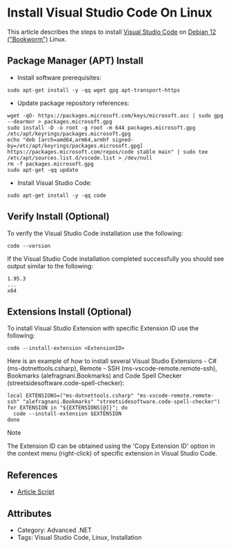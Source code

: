# Install Visual Studio Code On Linux

This article describes the steps to install [Visual Studio Code](https://code.visualstudio.com/) on [Debian 12 ("Bookworm")](https://www.debian.org/) Linux.

## Package Manager (APT) Install

* Install software prerequisites:

```sudo apt-get install -y -qq wget gpg apt-transport-https```

* Update package repository references:

```
wget -qO- https://packages.microsoft.com/keys/microsoft.asc | sudo gpg --dearmor > packages.microsoft.gpg
sudo install -D -o root -g root -m 644 packages.microsoft.gpg /etc/apt/keyrings/packages.microsoft.gpg
echo "deb [arch=amd64,arm64,armhf signed-by=/etc/apt/keyrings/packages.microsoft.gpg] https://packages.microsoft.com/repos/code stable main" | sudo tee /etc/apt/sources.list.d/vscode.list > /dev/null
rm -f packages.microsoft.gpg
sudo apt-get -qq update
```

* Install Visual Studio Code:

```sudo apt-get install -y -qq code```

## Verify Install (Optional)

To verify the Visual Studio Code installation use the following:

```
code --version
```

If the Visual Studio Code installation completed successfully you should see output similar to the following:

```
1.95.3
...
x64
```

## Extensions Install (Optional)

To install Visual Studio Extension with specific Extension ID use the following:

```
code --install-extension <ExtensionID>
```

Here is an example of how to install several Visual Studio Extensions - C# (ms-dotnettools.csharp), Remote - SSH (ms-vscode-remote.remote-ssh), Bookmarks (alefragnani.Bookmarks) and Code Spell Checker (streetsidesoftware.code-spell-checker):

```
local EXTENSIONS=("ms-dotnettools.csharp" "ms-vscode-remote.remote-ssh" "alefragnani.Bookmarks" "streetsidesoftware.code-spell-checker")
for EXTENSION in "${EXTENSIONS[@]}"; do
  code --install-extension $EXTENSION
done
```

> [!NOTE]
> The Extension ID can be obtained using the 'Copy Extension ID' option in the context menu (right-click) of specific extension in Visual Studio Code.

## References

* [Article Script](https://github.com/meriffa/blog/blob/main/Resources/Scripts/Install%20Visual%20Studio%20Code%20On%20Linux.sh)

## Attributes

* Category: Advanced .NET
* Tags: Visual Studio Code, Linux, Installation